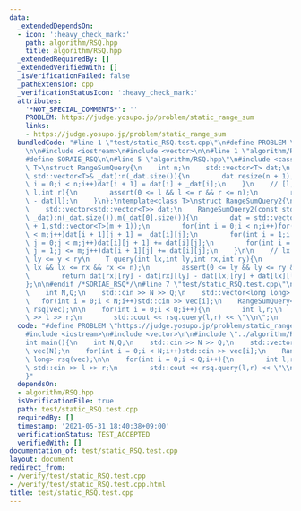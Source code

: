 ```yaml
---
data:
  _extendedDependsOn:
  - icon: ':heavy_check_mark:'
    path: algorithm/RSQ.hpp
    title: algorithm/RSQ.hpp
  _extendedRequiredBy: []
  _extendedVerifiedWith: []
  _isVerificationFailed: false
  _pathExtension: cpp
  _verificationStatusIcon: ':heavy_check_mark:'
  attributes:
    '*NOT_SPECIAL_COMMENTS*': ''
    PROBLEM: https://judge.yosupo.jp/problem/static_range_sum
    links:
    - https://judge.yosupo.jp/problem/static_range_sum
  bundledCode: "#line 1 \"test/static_RSQ.test.cpp\"\n#define PROBLEM \"https://judge.yosupo.jp/problem/static_range_sum\"\
    \n\n#include <iostream>\n#include <vector>\n\n#line 1 \"algorithm/RSQ.hpp\"\n\n\
    #define SORAIE_RSQ\n\n#line 5 \"algorithm/RSQ.hpp\"\n#include <cassert>\n\ntemplate<class\
    \ T>\nstruct RangeSumQuery{\n    int n;\n    std::vector<T> dat;\n    RangeSumQuery(const\
    \ std::vector<T>& _dat):n(_dat.size()){\n        dat.resize(n + 1);\n        for(int\
    \ i = 0;i < n;i++)dat[i + 1] = dat[i] + _dat[i];\n    }\n    // [l,r)\n    T query(int\
    \ l,int r){\n        assert(0 <= l && l <= r && r <= n);\n        return dat[r]\
    \ - dat[l];\n    }\n};\ntemplate<class T>\nstruct RangeSumQuery2{\n    int n,m;\n\
    \    std::vector<std::vector<T>> dat;\n    RangeSumQuery2(const std::vector<std::vector<T>>&\
    \ _dat):n(_dat.size()),m(_dat[0].size()){\n        dat = std::vector<std::vector<T>>(n\
    \ + 1,std::vector<T>(m + 1));\n        for(int i = 0;i < n;i++)for(int j = 0;j\
    \ < m;j++)dat[i + 1][j + 1] = _dat[i][j];\n        for(int i = 1;i <= n;i++)for(int\
    \ j = 0;j < m;j++)dat[i][j + 1] += dat[i][j];\n        for(int i = 0;i < n;i++)for(int\
    \ j = 1;j <= m;j++)dat[i + 1][j] += dat[i][j];\n    }\n\n    // lx <= x < rx ,\
    \ ly <= y < ry\n    T query(int lx,int ly,int rx,int ry){\n        assert(0 <=\
    \ lx && lx <= rx && rx <= n);\n        assert(0 <= ly && ly <= ry && ry <= m);\n\
    \        return dat[rx][ry] - dat[rx][ly] - dat[lx][ry] + dat[lx][ly];\n    }\n\
    };\n\n#endif /*SORIAE_RSQ*/\n#line 7 \"test/static_RSQ.test.cpp\"\n\nint main(){\n\
    \    int N,Q;\n    std::cin >> N >> Q;\n    std::vector<long long> vec(N);\n \
    \   for(int i = 0;i < N;i++)std::cin >> vec[i];\n    RangeSumQuery<long long>\
    \ rsq(vec);\n\n    for(int i = 0;i < Q;i++){\n        int l,r;\n        std::cin\
    \ >> l >> r;\n        std::cout << rsq.query(l,r) << \"\\n\";\n    }\n}\n"
  code: "#define PROBLEM \"https://judge.yosupo.jp/problem/static_range_sum\"\n\n\
    #include <iostream>\n#include <vector>\n\n#include \"../algorithm/RSQ.hpp\"\n\n\
    int main(){\n    int N,Q;\n    std::cin >> N >> Q;\n    std::vector<long long>\
    \ vec(N);\n    for(int i = 0;i < N;i++)std::cin >> vec[i];\n    RangeSumQuery<long\
    \ long> rsq(vec);\n\n    for(int i = 0;i < Q;i++){\n        int l,r;\n       \
    \ std::cin >> l >> r;\n        std::cout << rsq.query(l,r) << \"\\n\";\n    }\n\
    }"
  dependsOn:
  - algorithm/RSQ.hpp
  isVerificationFile: true
  path: test/static_RSQ.test.cpp
  requiredBy: []
  timestamp: '2021-05-31 18:40:38+09:00'
  verificationStatus: TEST_ACCEPTED
  verifiedWith: []
documentation_of: test/static_RSQ.test.cpp
layout: document
redirect_from:
- /verify/test/static_RSQ.test.cpp
- /verify/test/static_RSQ.test.cpp.html
title: test/static_RSQ.test.cpp
---
```

